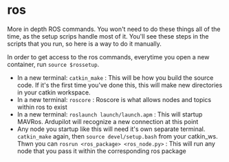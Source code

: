 # ros
More in depth ROS commands. You won't need to do these things all of the time, as the setup scrips handle most of it. You'll see these steps in the scripts that you run, so here is a way to do it manually.

In order to get access to the ros commands, everytime you open a new container, run `source $rossetup`.

- In a new terminal: `catkin_make` : This will be how you build the source code. If it's the first time you've done this, this will make new directories in your catkin workspace. 
- In a new terminal: `roscore` : Roscore is what allows nodes and topics within ros to exist
- In a new terminal: `roslaunch launch/launch.apm` : This will startup MAVRos. Ardupilot will recognize a new connection at this point
- Any node you startup like this will need it's own separate terminal. `catkin_make` again, then `source devel/setup.bash` from your catkin_ws. Thwn you can `rosrun <ros_package> <ros_node.py>` : This will run any node that you pass it within the corresponding ros package
